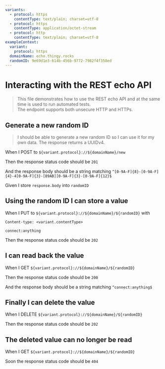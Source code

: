 ```yaml
---
variants:
  - protocol: https
    contentType: text/plain; charset=utf-8
  - protocol: https
    contentType: application/octet-stream
  - protocol: http
    contentType: text/plain; charset=utf-8
exampleContext:
  variant:
    protocol: https
  domainName: echo.thingy.rocks
  randomID: 9e69d1e3-614b-456b-9772-7982f4f358ed
---
```


# Interacting with the REST echo API

> This file demonstrates how to use the REST echo API and at the same time is
> used to run automated tests.  
> The endpoint supports both unsecure HTTP and HTTPs.

## Generate a new random ID

> I should be able to generate a new random ID so I can use it for my own data.
> The response returns a UUIDv4.

When I POST to `${variant.protocol}://${domainName}/new`

Then the response status code should be `201`

And the response body should be a string matching
`^[0-9A-F]{8}-[0-9A-F]{4}-4[0-9A-F]{3}-[89AB][0-9A-F]{3}-[0-9A-F]{12}$`

Given I store `response.body` into `randomID`

## Using the random ID I can store a value

When I PUT to `${variant.protocol}://${domainName}/${randomID}` with

```
Content-type: <variant.contentType>

connect:anything
```

Then the response status code should be `202`

## I can read back the value

When I GET `${variant.protocol}://${domainName}/${randomID}`

Then the response status code should be `200`

And the response body should be a string matching `^connect:anything$`

## Finally I can delete the value

When I DELETE `${variant.protocol}://${domainName}/${randomID}`

Then the response status code should be `202`

<!-- @retry:delayExecution=2000 -->

## The deleted value can no longer be read

When I GET `${variant.protocol}://${domainName}/${randomID}`

<!-- @retryScenario @retry:tries=10,initialDelay=2000,delayFactor=2 -->

Soon the response status code should be `404`
